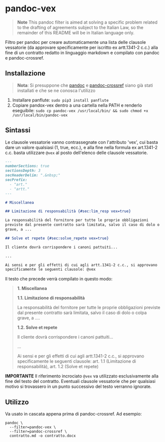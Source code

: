 # pandoc-vex

>**Note** This pandoc filter is aimed at solving a specific problem related to the drafting of agreements subject to the Italian Law, so the remainder of this README will be in Italian language only.

Filtro per pandoc per creare automaticamente una lista delle clausole vessatorie (da approvare specificamente per iscritto ex artt.1341-2 c.c.) alla fine di un contratto redatto in linguaggio markdown e compilato con pandoc e pandoc-crossref.

## Installazione

>**Nota**: Si presuppone che [pandoc] e [pandoc-crossref] siano già stati installati e che se ne conosca l'utilizzo

1. Installare panflute: `sudo pip3 install panflute`
2. Copiare pandox-vex dentro a una cartella nella PATH e renderlo eseguibile: `sudo cp pandoc-vex /usr/local/bin/ && sudo chmod +x /usr/local/bin/pandoc-vex`

## Sintassi

Le clausole vessatorie vanno contrassegnate con l'attributo 'vex', cui basta dare un valore qualsiasi (1, true, ecc.), e alla fine nella formula ex art.1341-2 c.c. basta utilizzare `@vex` al posto dell'elenco delle clausole vessatorie.

```markdown
---
numberSections: true
sectionsDepth: 3
secHeaderDelim: ".&nbsp;"
secPrefix:
  - "art."
  - "artt."
---

# Miscellanea

## Limitazione di responsabilità {#sec:lim_resp vex=true}

La responsabilità del fornitore per tutte le proprie obbligazioni
previste dal presente contratto sarà limitata, salvo il caso di dolo o colpa
grave, a ...

## Solve et repete {#sec:solve_repete vex=true}

Il cliente dovrà corrispondere i canoni pattuiti...

...

Ai sensi e per gli effetti di cui agli artt.1341-2 c.c., si approvano
specificamente le seguenti clausole: @vex

```

Il testo che precede verrà compilato in questo modo:

>**1. Miscellanea**
>
>**1.1. Limitazione di responsabilità**
>
>La responsabilità del fornitore per tutte le proprie obbligazioni previste dal presente contratto sarà limitata, salvo il caso di dolo o colpa grave, a ….
>
>**1.2. Solve et repete**
>
>Il cliente dovrà corrispondere i canoni pattuiti…
>
>...
>
>Ai sensi e per gli effetti di cui agli artt.1341-2 c.c., si approvano specificamente le seguenti clausole: art. 1.1 (Limitazione di responsabilità), art. 1.2 (Solve et repete)

**IMPORTANTE** Il riferimento incrociato `@vex` va utilizzato esclusivamente alla fine del testo del contratto. Eventuali clausole vessatorie che per qualsiasi motivo si trovassero in un punto successivo del testo verranno ignorate.

## Utilizzo

Va usato in cascata appena prima di pandoc-crossref. Ad esempio:

```
pandoc \
  --filter=pandoc-vex \
  --filter=pandoc-crossref \
  contratto.md -o contratto.docx
```



[pandoc]: https://github.com/jgm/pandoc
[pandoc-crossref]: https://github.com/lierdakil/pandoc-crossref/
